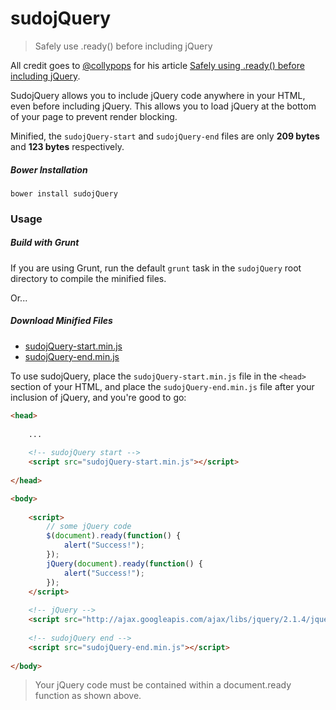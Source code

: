 # sudojQuery

> Safely use .ready() before including jQuery

All credit goes to [@collypops](https://twitter.com/collypops) for his article [Safely using .ready() before including jQuery](http://writing.colin-gourlay.com/safely-using-ready-before-including-jquery/).

SudojQuery allows you to include jQuery code anywhere in your HTML, even before including jQuery. This allows you to load jQuery at the bottom of your page to prevent render blocking.

Minified, the `sudojQuery-start` and `sudojQuery-end` files are only **209 bytes** and **123 bytes** respectively.

##### Bower Installation

```
bower install sudojQuery
```

### Usage

##### Build with Grunt

If you are using Grunt, run the default `grunt` task in the `sudojQuery` root directory to compile the minified files.

Or...

##### Download Minified Files

* [sudojQuery-start.min.js](https://raw.githubusercontent.com/esr360/sudojQuery/build-compiled/sudojQuery-start.min.js)
* [sudojQuery-end.min.js](https://raw.githubusercontent.com/esr360/sudojQuery/build-compiled/sudojQuery-end.min.js)

To use sudojQuery, place the `sudojQuery-start.min.js` file in the `<head>` section of your HTML, and place the `sudojQuery-end.min.js` file after your inclusion of jQuery, and you're good to go:

```html
<head>
    
    ...
    
    <!-- sudojQuery start -->
    <script src="sudojQuery-start.min.js"></script>
    
</head>

<body>
    
    <script>
        // some jQuery code
        $(document).ready(function() {
            alert("Success!");
        });
        jQuery(document).ready(function() {
            alert("Success!");
        });
    </script>
    
    <!-- jQuery -->
    <script src="http://ajax.googleapis.com/ajax/libs/jquery/2.1.4/jquery.min.js"></script>
    
    <!-- sudojQuery end -->
    <script src="sudojQuery-end.min.js"></script>
    
</body>
```

> Your jQuery code must be contained within a document.ready function as shown above.